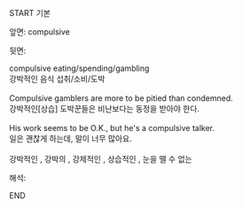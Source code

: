 START
기본

앞면:
compulsive


뒷면:
<div>compulsive eating/spending/gambling </div><div>강박적인 음식 섭취/소비/도박</div><div><br></div><div><div>Compulsive gamblers are more to be pitied than condemned. </div><div><div>강박적인[상습] 도박꾼들은 비난보다는 동정을 받아야 한다.</div></div></div><div><br></div><div><div>His work seems to be O.K., but he's a compulsive talker. </div><div><div>일은 괜찮게 하는데, 말이 너무 많아요.</div></div></div><div><br></div><div>강박적인 , 강박의 , 강제적인 , 상습적인 , 눈을 뗄 수 없는</div>


해석:

END
